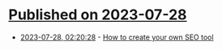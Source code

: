 # [Published on 2023-07-28](index.md)

* [2023-07-28, 02:20:28](https://lobste.rs/s/veflhi/how_create_your_own_seo_tool) - [How to create your own SEO tool](https://onebite.dev/how-to-create-your-own-seo-tool)
